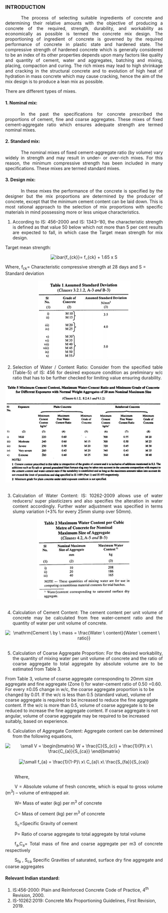 ### INTRODUCTION<br>

<p style="text-indent:50px; text-align: justify;">The process of selecting suitable ingredients of concrete and determining their relative amounts with the objective of producing a concrete of the required, strength, durability, and workability as economically as possible is termed the concrete mix design. The proportioning of ingredient of concrete is governed by the required performance of concrete in plastic state and hardened state. The compressive strength of hardened concrete which is generally considered to be an index of its other properties depends upon many factors like quality and quantity of cement, water and aggregates, batching and mixing, placing, compaction and curing. The rich mixes may lead to high shrinkage and cracking in the structural concrete and to evolution of high heat of hydration in mass concrete which may cause cracking, hence the aim of the mix design is to produce a lean mix as possible.</p>

There are different types of mixes.

#### 1. Nominal mix:
 <p style="text-indent:50px; text-align: justify;">In the past the specifications for concrete prescribed the proportions of cement, fine and coarse aggregates. These mixes of fixed cement-aggregate ratio which ensures adequate strength are termed nominal mixes.</p>

#### 2. Standard mix:
<p style="text-indent:50px; text-align: justify;">The nominal mixes of fixed cement-aggregate ratio (by volume) vary widely in strength and may result in under- or over-rich mixes. For this reason, the minimum compressive strength has been included in many specifications. These mixes are termed standard mixes. </p>

#### 3. Design mix:
<p style="text-indent:50px; text-align: justify;">In these mixes the performance of the concrete is specified by the designer but the mix proportions are determined by the producer of concrete, except that the minimum cement content can be laid down. This is most rational approach to the selection of mix proportions with specific materials in mind possessing more or less unique characteristics. </p>

1. <p style="text-align: justify;">According to IS: 456–2000 and IS: 1343–‘80, the characteristic strength is defined as that value 50 below which not more than 5 per cent results are expected to fall, in which case the Target mean strength for mix design.</p>

  Target mean strength:
  <center><img src="http://latex.codecogs.com/png.latex?\fn_jvn&space;\bar{f_{ck}}=&space;f_{ck}&space;&plus;&space;1.65&space;x&space;S" title="\bar{f_{ck}}= f_{ck} + 1.65 x S" /></center>

  Where, f<sub>ck</sub>= Characteristic compressive strength at 28 days and S = Standard deviation<br>

  <center><img src="images/mixtable1.png"></img></center>

2. <p style="text-align: justify;">Selection of Water / Content Ratio: Consider from the specified table (Table-5) of IS: 456 for desired exposure condition as preliminary w/c ratio that has to be further checked for limiting value ensuring durability.</p>

<center><img src="images/mixtable2.png"></img></center><br>

3. <p style="text-align:justify;">Calculation of Water Content: IS: 10262-2009 allows use of water reducers/ super plasticizers and also specifies the alteration in water content accordingly. Further water adjustment was specified in terms slump variation (+3% for every 25mm slump over 50mm).</p>

<center>
<img src="images/mixtable3.png"></img><br>
</center><br>

4. <p style="text-align: justify;">Calculation of Cement Content: The cement content per unit volume of concrete may be calculated from free water-cement ratio and the quantity of water per unit volume of concrete.</p>

<center><img src="http://latex.codecogs.com/png.latex?\fn_jvn&space;\mathrm{Cement&space;\&space;by&space;\&space;mass&space;=&space;\frac{Water&space;\&space;content}{Water&space;\&space;cement&space;\&space;ratio}}" title="\mathrm{Cement \ by \ mass = \frac{Water \ content}{Water \ cement \ ratio}}" />
</center><br>

5. <p style="text-align: justify;">Calculation of Coarse Aggregate Proportion: For the desired workability, the quantity of mixing water per unit volume of concrete and the ratio of coarse aggregate to total aggregate by absolute volume are to be estimated from Table 3.
From Table 3, volume of coarse aggregate corresponding to 20mm size aggregate and fine aggregate (Zone I) for water-cement ratio of 0.50 =0.60.
For every ±0.05 change in w/c, the coarse aggregate proportion is to be changed by 0.01. If the w/c is less than 0.5 (standard value), volume of coarse aggregate is required to be increased to reduce the fine aggregate content. If the w/c is more than 0.5, volume of coarse aggregate is to be reduced to increase the fine aggregate content. If coarse aggregate is not angular, volume of coarse aggregate may be required to be increased suitably, based on experience.</p>

6. <p style="text-align: justify;">Calculation of Aggregate Content: Aggregate content can be determined from the following equations,</p>

<center><img src="http://latex.codecogs.com/png.latex?\fn_jvn&space;\small&space;V&space;=&space;\begin{bmatrix}&space;W&space;&plus;&space;\frac{C}{S_{c}}&space;&plus;&space;\frac{1}{P}\&space;x&space;\&space;\frac{C_{a}}{S_{ca}}&space;\end{bmatrix}" title="\small V = \begin{bmatrix} W + \frac{C}{S_{c}} + \frac{1}{P}\ x \ \frac{C_{a}}{S_{ca}} \end{bmatrix}" /></center><br>

<center><img src="http://latex.codecogs.com/png.latex?\fn_jvn&space;\small&space;f_{a}&space;=&space;\frac{1}{1-P}\&space;x\&space;C_{a}\&space;x\&space;\frac{S_{fa}}{S_{ca}}" title="\small f_{a} = \frac{1}{1-P}\ x\ C_{a}\ x\ \frac{S_{fa}}{S_{ca}}" /></center><br>


<p style="text-indent:30px; text-align: justify;">Where,</p>

<p style="text-indent:30px; text-align: justify;">V = Absolute volume of fresh concrete, which is equal to gross volume (m<sup>3</sup>) – volume of entrapped air.</p>

<p style="text-indent:30px; text-align: justify;">W= Mass of water (kg) per m<sup>3</sup> of concrete</p>

<p style="text-indent:30px; text-align: justify;">C= Mass of cement (kg) per m<sup>3</sup> of concrete</p>

<p style="text-indent:30px; text-align: justify;">S<sub>c</sub>=Specific Gravity of cement</p>

<p style="text-indent:30px; text-align: justify;">P= Ratio of coarse aggregate to total aggregate by total volume</p>

<p style="text-indent:30px; text-align: justify;">f<sub>a</sub>,C<sub>a</sub>= Total mass of fine and coarse aggregate per m3 of concrete respectively</p>

<p style="text-indent:30px; text-align: justify;">S<sub>fa</sub></sub> , S<sub>ca</sub> Specific Gravities of saturated, surface dry fine aggregate and coarse aggregates</p>

#### Relevant Indian standard:
1. IS:456-2000: Plain and Reinforced Concrete Code of Practice, 4<sup>th</sup> Revision, 2000.
2. IS-10262:2019: Concrete Mix Proportioning Guidelines, First Revision, 2019.
<br>
